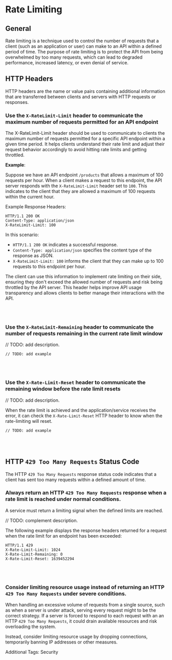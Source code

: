 # Rate Limiting


## General
Rate limiting is a technique used to control the number of requests that a client (such as an application or user) can make to an
API within a defined period of time. The purpose of rate limiting is to protect the API from being overwhelmed by too many requests,
which can lead to degraded performance, increased latency, or even denial of service.


## HTTP Headers
HTTP headers are the name or value pairs containing additional information that are transferred between clients and servers
with HTTP requests or responses.
<br>


### Use the `X-RateLimit-Limit` header to communicate the maximum number of requests permitted for an API endpoint
The X-RateLimit-Limit header should be used to communicate to clients the maximum number of requests permitted for a specific API
endpoint within a given time period. It helps clients understand their rate limit and adjust their request behavior accordingly to
avoid hitting rate limits and getting throttled.

**Example**:

Suppose we have an API endpoint `/products` that allows a maximum of 100 requests per hour. When a client makes a request to this
endpoint, the API server responds with the `X-RateLimit-Limit` header set to `100`. This indicates to the client that they are 
allowed a maximum of 100 requests within the current hour.

Example Response Headers:
```
HTTP/1.1 200 OK
Content-Type: application/json
X-RateLimit-Limit: 100
```

In this scenario:
- `HTTP/1.1 200 OK` indicates a successful response.
- `Content-Type: application/json` specifies the content type of the response as JSON.
- `X-RateLimit-Limit: 100` informs the client that they can make up to 100 requests to this endpoint per hour.

The client can use this information to implement rate limiting on their side, ensuring they don't exceed the allowed number of
requests and risk being throttled by the API server. This header helps improve API usage transparency and allows clients to better
manage their interactions with the API.

<br><br>


### Use the `X-RateLimit-Remaining` header to communicate the number of requests remaining in the current rate limit window

// TODO: add description.

```http
// TODO: add example
```

<br><br>


### Use the `X-Rate-Limit-Reset` header to communicate the remaining window before the rate limit resets

// TODO: add description.

When the rate limit is achieved and the application/service receives the error, it can check the `X-Rate-Limit-Reset` HTTP header to
know when the rate-limiting will reset.

```http
// TODO: add example
```

<br><br>


## HTTP `429 Too Many Requests` Status Code
The HTTP `429 Too Many Requests` response status code indicates that a client has sent too many requests within a defined amount of time.
<br>


### Always return an HTTP `429 Too Many Requests` response when a rate limit is reached under normal conditions.

A service must return a limiting signal when the defined limits are reached.

// TODO: complement description.

The following example displays the response headers returned for a request when the rate limit for an endpoint has been exceeded:

```http
HTTP/1.1 429
X-Rate-Limit-Limit: 1024
X-Rate-Limit-Remaining: 0
X-Rate-Limit-Reset: 1639452294
```

<br><br>


### Consider limiting resource usage instead of returning an HTTP `429 Too Many Requests` under severe conditions.

When handling an excessive volume of requests from a single source, such as when a server is under attack, serving every request
might to be the correct strategy. If a server is forced to respond to each request with an an HTTP `429 Too Many Requests`, it
could drain available resources and risk overloading the system.

Instead, consider limiting resource usage by dropping connections, temporarily banning IP addresses or other measures.

Additional Tags: Security
<br><br>
